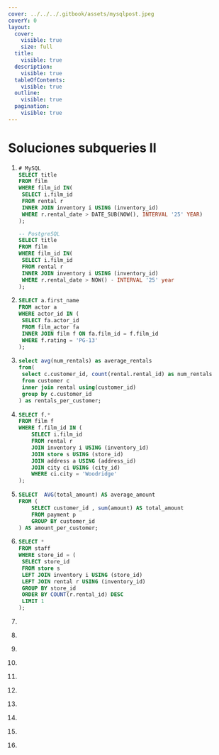 ```yaml
---
cover: ../../../.gitbook/assets/mysqlpost.jpeg
coverY: 0
layout:
  cover:
    visible: true
    size: full
  title:
    visible: true
  description:
    visible: true
  tableOfContents:
    visible: true
  outline:
    visible: true
  pagination:
    visible: true
---
```


# Soluciones subqueries II

1. ```sql
   # MySQL
   SELECT title
   FROM film
   WHERE film_id IN(
   	SELECT i.film_id
   	FROM rental r
   	INNER JOIN inventory i USING (inventory_id)
   	WHERE r.rental_date > DATE_SUB(NOW(), INTERVAL '25' YEAR)
   );

   -- PostgreSQL
   SELECT title
   FROM film
   WHERE film_id IN(
   	SELECT i.film_id
   	FROM rental r
   	INNER JOIN inventory i USING (inventory_id)
   	WHERE r.rental_date > NOW() - INTERVAL '25' year
   );
   ```
2. ```sql
   SELECT a.first_name
   FROM actor a 
   WHERE actor_id IN (
   	SELECT fa.actor_id  
   	FROM film_actor fa  
   	INNER JOIN film f ON fa.film_id = f.film_id 
   	WHERE f.rating = 'PG-13'
   ); 
   ```
3. ```sql
   select avg(num_rentals) as average_rentals 
   from( 
   	select c.customer_id, count(rental.rental_id) as num_rentals
   	from customer c
   	inner join rental using(customer_id)
   	group by c.customer_id 
   ) as rentals_per_customer; 
   ```
4. ```sql
   SELECT f.*
   FROM film f
   WHERE f.film_id IN (
       SELECT i.film_id
       FROM rental r
       JOIN inventory i USING (inventory_id)
       JOIN store s USING (store_id)
       JOIN address a USING (address_id)
       JOIN city ci USING (city_id)
       WHERE ci.city = 'Woodridge'
   );
   ```
5. ```sql
   SELECT  AVG(total_amount) AS average_amount
   FROM (
       SELECT customer_id , sum(amount) AS total_amount
       FROM payment p
       GROUP BY customer_id
   ) AS amount_per_customer; 
   ```
6. ```sql
   SELECT *
   FROM staff
   WHERE store_id = (
   	SELECT store_id
   	FROM store s
   	LEFT JOIN inventory i USING (store_id)
   	LEFT JOIN rental r USING (inventory_id)
   	GROUP BY store_id
   	ORDER BY COUNT(r.rental_id) DESC
   	LIMIT 1
   );
   ```
7. ```sql
   ```
8. ```sql
   ```
9. ```sql
   ```
10. ```sql
    ```
11. ```sql
    ```
12. ```sql
    ```
13. ```sql
    ```
14. ```sql
    ```
15. ```sql
    ```
16. ```sql
    ```
